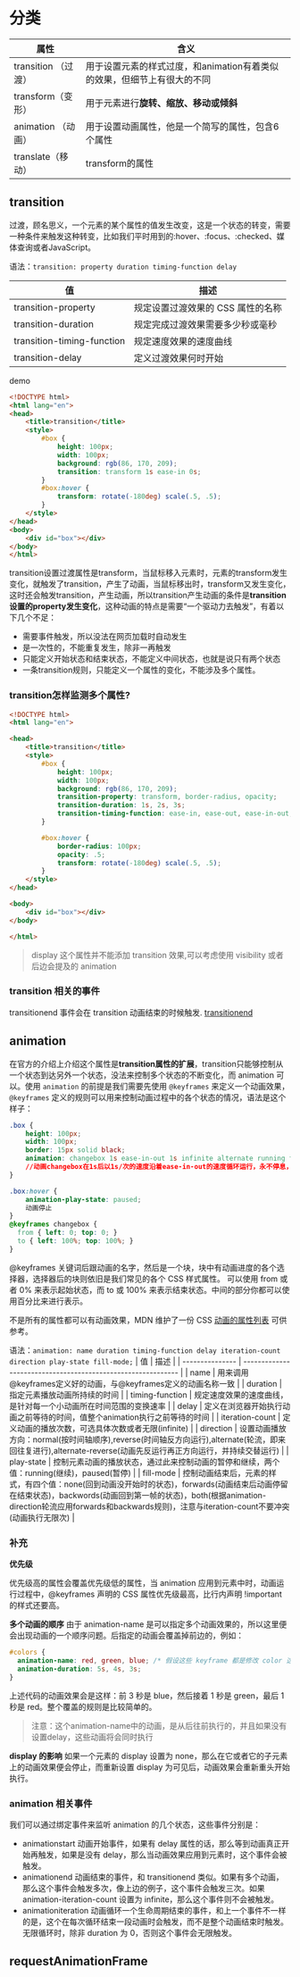 

# 分类

| 属性                | 含义                                                         |
| ------------------- | ------------------------------------------------------------ |
| transition （过渡） | 用于设置元素的样式过度，和animation有着类似的效果，但细节上有很大的不同 |
| transform（变形）   | 用于元素进行**旋转、缩放、移动或倾斜**                       |
| animation （动画）  | 用于设置动画属性，他是一个简写的属性，包含6个属性            |
| translate（移动）   | transform的属性                                              |
## transition
过渡，顾名思义，一个元素的某个属性的值发生改变，这是一个状态的转变，需要一种条件来触发这种转变，比如我们平时用到的:hover、:focus、:checked、媒体查询或者JavaScript。

语法：`transition: property duration timing-function delay`

| 值                         | 描述                              |
| -------------------------- | --------------------------------- |
| transition-property        | 规定设置过渡效果的 CSS 属性的名称 |
| transition-duration        | 规定完成过渡效果需要多少秒或毫秒  |
| transition-timing-function | 规定速度效果的速度曲线            |
| transition-delay           | 定义过渡效果何时开始              |
demo
```html
<!DOCTYPE html>
<html lang="en">
<head>
    <title>transition</title>
    <style>
        #box {
            height: 100px;
            width: 100px;
            background: rgb(86, 170, 209);
            transition: transform 1s ease-in 0s;
        }
        #box:hover {
            transform: rotate(-180deg) scale(.5, .5);
        }
    </style>
</head>
<body>
    <div id="box"></div>
</body>
</html>
```
transition设置过渡属性是transform，当鼠标移入元素时，元素的transform发生变化，就触发了transition，产生了动画，当鼠标移出时，transform又发生变化，这时还会触发transition，产生动画，所以transition产生动画的条件是**transition设置的property发生变化**，这种动画的特点是需要“一个驱动力去触发”，有着以下几个不足：
- 需要事件触发，所以没法在网页加载时自动发生
- 是一次性的，不能重复发生，除非一再触发
- 只能定义开始状态和结束状态，不能定义中间状态，也就是说只有两个状态
- 一条transition规则，只能定义一个属性的变化，不能涉及多个属性。
### transition怎样监测多个属性?
```html
<!DOCTYPE html>
<html lang="en">

<head>
    <title>transition</title>
    <style>
        #box {
            height: 100px;
            width: 100px;
            background: rgb(86, 170, 209);
            transition-property: transform, border-radius, opacity;
            transition-duration: 1s, 2s, 3s;
            transition-timing-function: ease-in, ease-out, ease-in-out;
        }

        #box:hover {
            border-radius: 100px;
            opacity: .5;
            transform: rotate(-180deg) scale(.5, .5);
        }
    </style>
</head>

<body>
    <div id="box"></div>
</body>

</html>
```
> display 这个属性并不能添加 transition 效果,可以考虑使用 visibility 或者后边会提及的 animation

### transition 相关的事件
transitionend 事件会在 transition 动画结束的时候触发. [transitionend](https://developer.mozilla.org/en-US/docs/Web/API/TransitionEvent/TransitionEvent)
## animation

在官方的介绍上介绍这个属性是**transition属性的扩展**，transition只能够控制从一个状态到达另外一个状态，没法来控制多个状态的不断变化，而 animation 可以。使用 `animation` 的前提是我们需要先使用 `@keyframes` 来定义一个动画效果，`@keyframes` 定义的规则可以用来控制动画过程中的各个状态的情况，语法是这个样子：

```css
.box {
    height: 100px;
    width: 100px;
    border: 15px solid black;
    animation: changebox 1s ease-in-out 1s infinite alternate running forwards;
    //动画changebox在1s后以1s/次的速度沿着ease-in-out的速度循环运行，永不停息，动画结束后动画停留在结束状态
}

.box:hover {
    animation-play-state: paused;
    动画停止
}
@keyframes changebox {
  from { left: 0; top: 0; }
  to { left: 100%; top: 100%; }
}
```
@keyframes 关键词后跟动画的名字，然后是一个块，块中有动画进度的各个选择器，选择器后的块则依旧是我们常见的各个 CSS 样式属性。 可以使用 from 或者 0% 来表示起始状态，而 to 或 100% 来表示结束状态。中间的部分你都可以使用百分比来进行表示。

不是所有的属性都可以有动画效果，MDN 维护了一份 CSS [动画的属性列表](https://developer.mozilla.org/en-US/docs/Web/CSS/CSS_animated_properties) 可供参考。

语法：`animation: name duration timing-function delay iteration-count direction play-state fill-mode;`
| 值              | 描述                                                         |
| --------------- | ------------------------------------------------------------ |
| name            | 用来调用@keyframes定义好的动画，与@keyframes定义的动画名称一致 |
| duration        | 指定元素播放动画所持续的时间                                 |
| timing-function | 规定速度效果的速度曲线，是针对每一个小动画所在时间范围的变换速率 |
| delay           | 定义在浏览器开始执行动画之前等待的时间，值整个animation执行之前等待的时间 |
| iteration-count | 定义动画的播放次数，可选具体次数或者无限(infinite)           |
| direction       | 设置动画播放方向：normal(按时间轴顺序),reverse(时间轴反方向运行),alternate(轮流，即来回往复进行),alternate-reverse(动画先反运行再正方向运行，并持续交替运行) |
| play-state      | 控制元素动画的播放状态，通过此来控制动画的暂停和继续，两个值：running(继续)，paused(暂停) |
| fill-mode       | 控制动画结束后，元素的样式，有四个值：none(回到动画没开始时的状态)，forwards(动画结束后动画停留在结束状态)，backwords(动画回到第一帧的状态)，both(根据animation-direction轮流应用forwards和backwards规则)，注意与iteration-count不要冲突(动画执行无限次) |
### 补充
**优先级**

优先级高的属性会覆盖优先级低的属性，当 animation 应用到元素中时，动画运行过程中，@keyframes 声明的 CSS 属性优先级最高，比行内声明 !important 的样式还要高。

**多个动画的顺序**
由于 animation-name 是可以指定多个动画效果的，所以这里便会出现动画的一个顺序问题。后指定的动画会覆盖掉前边的，例如：

```css
#colors {
  animation-name: red, green, blue; /* 假设这些 keyframe 都是修改 color 这个属性 */
  animation-duration: 5s, 4s, 3s;
}
```
上述代码的动画效果会是这样：前 3 秒是 blue，然后接着 1 秒是 green，最后 1 秒是 red。整个覆盖的规则是比较简单的。

> 注意：这个animation-name中的动画，是从后往前执行的，并且如果没有设置delay，这些动画将会同时执行

**display 的影响**
如果一个元素的 display 设置为 none，那么在它或者它的子元素上的动画效果便会停止，而重新设置 display 为可见后，动画效果会重新重头开始执行。

### animation 相关事件
我们可以通过绑定事件来监听 animation 的几个状态，这些事件分别是：

- animationstart 动画开始事件，如果有 delay 属性的话，那么等到动画真正开始再触发，如果是没有 delay，那么当动画效果应用到元素时，这个事件会被触发。
- animationend 动画结束的事件，和 transitionend 类似。如果有多个动画，那么这个事件会触发多次，像上边的例子，这个事件会触发三次。如果 animation-iteration-count 设置为 infinite，那么这个事件则不会被触发。
- animationiteration 动画循环一个生命周期结束的事件，和上一个事件不一样的是，这个在每次循环结束一段动画时会触发，而不是整个动画结束时触发。无限循环时，除非 duration 为 0，否则这个事件会无限触发。

## requestAnimationFrame